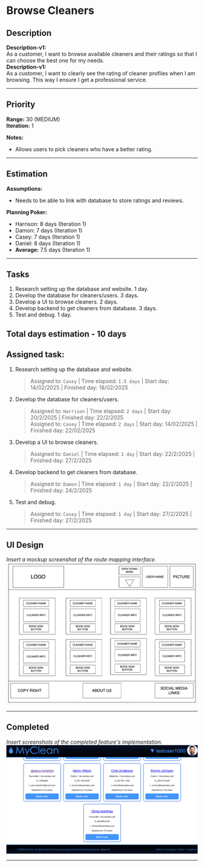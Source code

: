 # Browse Cleaners

## Description
**Description-v1:**  
As a customer, I want to browse available cleaners and their ratings so that I can choose the best one for my needs. <br>
**Description-v1:**  
As a customer, I want to clearly see the rating of cleaner profiles when I am browsing. This way I ensure I get a professional service.

---

## Priority
**Range:** 30 (MEDIUM)  
**Iteration:** 1  

**Notes:**  
- Allows users to pick cleaners who have a better rating.

---

## Estimation
**Assumptions:**  
- Needs to be able to link with database to store ratings and reviews.  

**Planning Poker:**  
- Harrison: 8 days (Iteration 1)  
- Damon: 7 days (Iteration 1)  
- Casey: 7 days (Iteration 1)
- Daniel: 8 days (Iteration 1)
- **Average:** 7.5 days (Iteration 1)

---

## Tasks
1. Research setting up the database and website. 1 day.
2. Develop the database for cleaners/users. 3 days.
3. Develop a UI to browse cleaners. 2 days.
4. Develop backend to get cleaners from database. 3 days.
5. Test and debug. 1 day.

Total days estimation - 10 days
---

## Assigned task:
1. Research setting up the database and website.
    > Assigned to: `Casey` | Time elapsed: `1.5 days` | Start day: 14/02/2025  | Finished day: 18/02/2025
2. Develop the database for cleaners/users.
    > Assigned to: `Harrison` | Time elapsed: `2 days` | Start day: 20/2/2025 | Finished day: 22/2/2025 <br>
    > Assigned to: `Casey` | Time elapsed: `2 days` | Start day: 14/02/2025  | Finished day: 22/02/2025
3. Develop a UI to browse cleaners.
    > Assigned to: `Daniel` | Time elapsed: `1 day` | Start day: 22/2/2025  | Finished day: 27/2/2025
4. Develop backend to get cleaners from database.
    > Assigned to: `Damon` | Time elapsed: `1 day` | Start day: 22/2/2025  | Finished day: 24/2/2025
5. Test and debug.
    > Assigned to: `Casey` | Time elapsed: `1 day` | Start day: 27/2/2025  | Finished day: 27/2/2025


---

## UI Design
*Insert a mockup screenshot of the route mapping interface.*
![Browse cleaners wireframe](/iterations/images/browse-cleaner-wireframe.png)

---

## Completed
*Insert screenshots of the completed feature's implementation.*
![Browse cleaners gui](/iterations/images/browse-cleaners.png)

---
